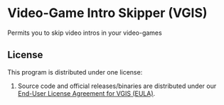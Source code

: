 # Video-Game Intro Skipper (VGIS)
Permits you to skip video intros in your video-games

## License

This program is distributed under one license:

1. Source code and official releases/binaries are distributed under our [End-User License Agreement for VGIS (EULA)](EULA.txt).